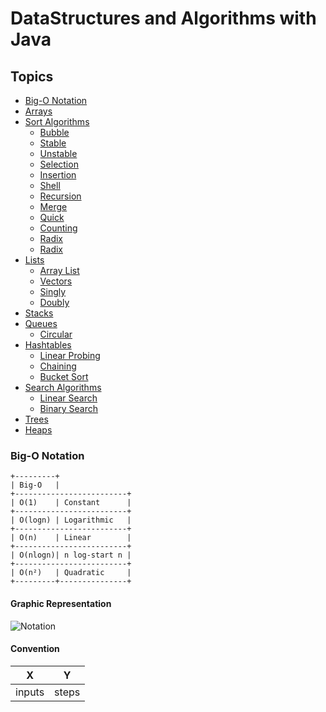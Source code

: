 # DataStructures and Algorithms with Java

## Topics
- [Big-O Notation](#graphic-representation)
- [Arrays](src/Arrays/README.md)
- [Sort Algorithms]()
    - [Bubble]()
    - [Stable]()
    - [Unstable]()
    - [Selection]()
    - [Insertion]()
    - [Shell]()
    - [Recursion]()
    - [Merge]()
    - [Quick]()
    - [Counting]()
    - [Radix]()
    - [Radix]()
- [Lists]()
    - [Array List]()
    - [Vectors]()
    - [Singly]()
    - [Doubly]()
- [Stacks]()
- [Queues]()
    - [Circular]()
- [Hashtables]()
    - [Linear Probing]()
    - [Chaining]()
    - [Bucket Sort]()
- [Search Algorithms]()
    -  [Linear Search]()
    -  [Binary Search]()
- [Trees]()
- [Heaps]()


### Big-O Notation
```text
+---------+
| Big-O   |
+-------------------------+
| O(1)    | Constant      |
+-------------------------+
| O(logn) | Logarithmic   |
+-------------------------+
| O(n)    | Linear        |
+-------------------------+
| O(nlogn)| n log-start n |
+-------------------------+
| O(n²)   | Quadratic     |
+---------+---------------+
```
#### Graphic Representation
![Notation](https://upload.wikimedia.org/wikipedia/commons/thumb/7/7e/Comparison_computational_complexity.svg/250px-Comparison_computational_complexity.svg.png "Graphic")
#### Convention
| X | Y |
|---|---|
| inputs  | steps  |